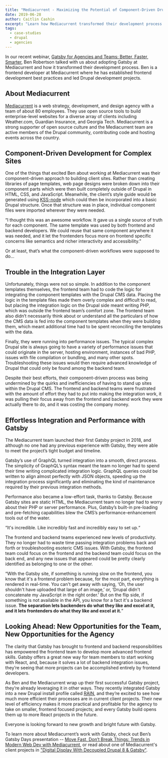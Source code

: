```yaml
---
title: "Mediacurrent - Maximizing the Potential of Component-Driven Drupal Development with Gatsby"
date: 2019-06-28
author: Caitlin Cashin
excerpt: "Learn how Mediacurrent transformed their development process with Gatsby."
tags:
  - case-studies
  - drupal
  - agencies
---
```


In our recent webinar, [Gatsby for Agencies and Teams: Better, Faster, Smarter](https://www.gatsbyjs.com/gatsby-for-agencies/), Ben Robertson talked with us about adopting Gatsby at Mediacurrent and how it transformed their development process. Ben is a frontend developer at Mediacurrent where he has established frontend development best practices and led Drupal development projects.

## About Mediacurrent

[Mediacurrent](https://www.mediacurrent.com/?utm_source=gatsbyjs_cbd&utm_medium=blog&utm_campaign=partners2019&utm_content=mediacurrent) is a web strategy, development, and design agency with a team of about 80 employees. They use open source tools to build enterprise-level websites for a diverse array of clients including Weather.com, Guardian Insurance, and Georgia Tech. Mediacurrent is a strong supporter of open source culture and the Mediacurrent team are active members of the Drupal community, contributing code and hosting events across the country.

## Component-Driven Development for Complex Sites

One of the things that excited Ben about working at Mediacurrent was their component-driven approach to building client sites. Rather than creating libraries of page templates, web page designs were broken down into their component parts which were then built completely outside of Drupal in HTML, CSS, and JavaScript. Meanwhile, the client’s style guide would be generated using [KSS-node](https://github.com/kss-node/kss-node) which could then be incorporated into a basic Drupal structure. Once that structure was in place, individual component files were imported wherever they were needed.

<Pullquote>

“I thought this was an awesome workflow. It gave us a single source of truth for each component. The same template was used by both frontend and backend developers. We could reuse that same component anywhere it was needed, and it let the frontenders focus more on frontend specific concerns like semantics and richer interactivity and accessibility.”

</Pullquote>

Or at least, that’s what the component-driven workflows were supposed to do…

## Trouble in the Integration Layer

Unfortunately, things were not so simple. In addition to the component templates themselves, the frontend team had to code the logic for integrating the component templates with the Drupal CMS data. Placing the logic in the template files made them overly complex and difficult to read, but placing the integration logic on the Drupal side meant writing PHP, which was outside the frontend team’s comfort zone. The frontend team also didn’t necessarily think about or understand all the particulars of how the CMS data is fed into the component templates when they were building them, which meant additional time had to be spent reconciling the templates with the data.

Finally, they were running into performance issues. The typical complex Drupal site is always going to have a variety of performance issues that could originate in the server, hosting environment, instances of bad PHP, issues with file compilation or bundling, and many other spots. Troubleshooting these issues would then require advanced knowledge of Drupal that could only be found among the backend team.

Despite their best efforts, their component-driven process was being undermined by the quirks and inefficiencies of having to stand up sites within the Drupal CMS. The frontend and backend teams were frustrated with the amount of effort they had to put into making the integration work, it was pulling their focus away from the frontend and backend work they were actually there to do, and it was costing the company money.

## Effortless Integration and Performance with Gatsby

The Mediacurrent team launched their first Gatsby project in 2018, and although no one had any previous experience with Gatsby, they were able to meet the project’s tight budget and timeline.

Gatsby’s use of GraphQL turned integration into a smooth, direct process. The simplicity of GraphQL’s syntax meant the team no longer had to spend their time writing complicated integration logic. GraphQL queries could be written to align almost perfectly with JSON objects, speeding up the integration process significantly and eliminating the kind of maintenance required by their previous integration methods.

Performance also became a low-effort task, thanks to Gatsby. Because Gatsby sites are static HTML, the Mediacurrent team no longer had to worry about their PHP or server performance. Plus, Gatsby’s built-in pre-loading and pre-fetching capabilities blew the CMS’s performance-enhancement tools out of the water.

<Pullquote>

“It's incredible. Like incredibly fast and incredibly easy to set up.“

</Pullquote>

The frontend and backend teams experienced new levels of productivity. They no longer had to waste time passing integration problems back and forth or troubleshooting esoteric CMS issues. With Gatsby, the frontend team could focus on the frontend and the backend team could focus on the back end, and any new issues that appeared could be pretty clearly identified as belonging to one or the other.

<Pullquote>

“With the Gatsby site, if something is running slow on the frontend, you know that it's a frontend problem because, for the most part, everything is rendered in real-time. You can't get away with saying, ‘Oh, the user shouldn't have uploaded that large of an image,’ or, ‘Drupal didn't concatenate my JavaScript in the right order.’ But on the flip side, if something is not available in the API, you know for a fact it's a backend issue. **The separation lets backenders do what they like and excel at it, and it lets frontenders do what they like and excel at it.**”

</Pullquote>

## Looking Ahead: New Opportunities for the Team, New Opportunities for the Agency

The clarity that Gatsby has brought to frontend and backend responsibilities has empowered the frontend team to develop more advanced frontend skills. Gatsby offers a great new way for team members to start working with React, and, because it solves a lot of backend integration issues, they’re seeing that more projects can be accomplished entirely by frontend developers.

As Ben and the Mediacurrent wrap up their first successful Gatsby project, they’re already leveraging it in other ways. They recently integrated Gatsby into a new Drupal install profile called [RAIN](https://www.mediacurrent.com/?utm_source=gatsbyjs_cbd&utm_medium=blog&utm_campaign=partners2019&utm_content=rain), and they’re excited to see how much more efficient their processes are in current client projects. Their new level of efficiency makes it more practical and profitable for the agency to take on smaller, frontend focused projects; and every Gatsby build opens them up to more React projects in the future.

Everyone is looking forward to new growth and bright future with Gatsby.

To learn more about Mediacurrent’s work with Gatsby, check out Ben’s Gatsby Days presentation -- [Move Fast, Don’t Break Things: Trends in Modern Web Dev with Mediacurrent](https://youtu.be/QiocnDGnKfs), or read about one of Mediacurrent's client projects in ["Digital Display With Decoupled Drupal 8 & Gatsby"](/blog/2019-07-09-digital-display-drupal-gatsby/).
